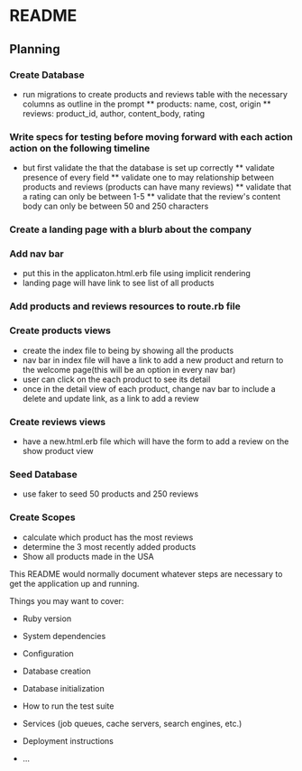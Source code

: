 # README

## Planning

### Create Database
  * run migrations to create products and reviews table with the necessary columns as outline in the prompt
    ** products: name, cost, origin
    ** reviews: product_id, author, content_body, rating

### Write specs for testing before moving forward with each action action on the following timeline
  * but first validate the that the database is set up correctly
    ** validate presence of every field
    ** validate one to may relationship between products and reviews (products can have many reviews)
    ** validate that a rating can only be between 1-5
    ** validate that the review's content body can only be between 50 and 250 characters

### Create a landing page with a blurb about the company

### Add nav bar
  * put this in the applicaton.html.erb file using implicit rendering
  * landing page will have link to see list of all products

### Add products and reviews resources to route.rb file

### Create products views
  * create the index file to being by showing all the products
  * nav bar in index file will have a link to add a new product and return to the welcome page(this will be an option in every nav bar)
  * user can click on the each product to see its detail
  * once in the detail view of each product, change nav bar to include a delete and update link, as a link to add a review

### Create reviews views
  * have a new.html.erb file which will have the form to add a review on the show product view

### Seed Database
  * use faker to seed 50 products and 250 reviews

### Create Scopes
  * calculate which product has the most reviews
  * determine the 3 most recently added products
  * Show all products made in the USA


This README would normally document whatever steps are necessary to get the
application up and running.

Things you may want to cover:

* Ruby version

* System dependencies

* Configuration

* Database creation

* Database initialization

* How to run the test suite

* Services (job queues, cache servers, search engines, etc.)

* Deployment instructions

* ...

